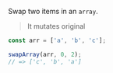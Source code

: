 Swap two items in an `array`.

> It mutates original

```js
const arr = ['a', 'b', 'c'];

swapArray(arr, 0, 2);
// => ['c', 'b', 'a']
```
